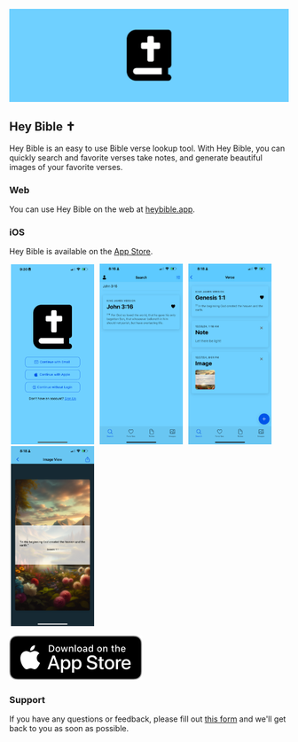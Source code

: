 ![Hey Bible Cover](../.assets/hey-bible-cover.png)

## Hey Bible ✝️

Hey Bible is an easy to use Bible verse lookup tool. With Hey Bible, you can quickly search and favorite verses take notes, and generate beautiful images of your favorite verses.

### Web

You can use Hey Bible on the web at [heybible.app](https://heybible.app).


### iOS

Hey Bible is available on the [App Store](https://apps.apple.com/us/app/hey-bible/id6474075530).


<img src="../.assets/hey-bible-login.png" width="150" style="margin: 0 3px"> <img src="../.assets/hey-bible-search.png" width="150" style="margin: 0 3px"> <img src="../.assets/hey-bible-verse.png" width="150" style="margin: 0 3px"> <img src="../.assets/hey-bible-image.png" width="150" style="margin: 0 3px">

[![App Store](../.assets/app-store.svg)](https://apps.apple.com/us/app/hey-bible/id6474075530)

### Support

If you have any questions or feedback, please fill out [this form](https://app.youform.com/forms/o1pfzrgp) and we'll get back to you as soon as possible.
